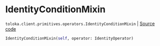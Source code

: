 # IdentityConditionMixin
`toloka.client.primitives.operators.IdentityConditionMixin` | [Source code](https://github.com/Toloka/toloka-kit/blob/v1.1.2/src/client/primitives/operators.py#L175)

```python
IdentityConditionMixin(self, operator: IdentityOperator)
```

